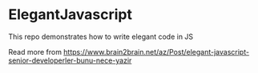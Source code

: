# ElegantJavascript
This repo demonstrates how to write elegant code in JS

Read more from https://www.brain2brain.net/az/Post/elegant-javascript-senior-developerler-bunu-nece-yazir
